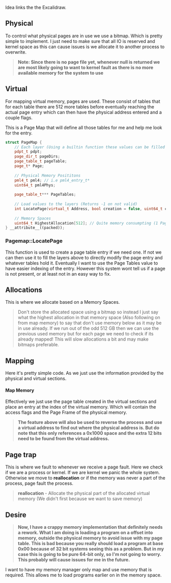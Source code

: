 Idea links the the Excalidraw.

## Physical
To control what physical pages are in use we use a bitmap. Which is pretty simple to implement. I just need to make sure that all IO is reserved and kernel space as this can cause issues is we allocate it to another process to overwrite.

>**Note: Since there is no page file yet, whenever null is returned we are most likely going to want to kernel fault as there is no more available memory for the system to use**

## Virtual
For mapping virtual memory, pages are used. These consist of tables that for each table there are 512 more tables before eventually reaching the actual page entry which can then have the physical address entered and a couple flags.

This is a Page Map that will define all those tables for me and help me look for the entry.
```C++ TI="Page map struct"
struct PageMap {
	// Each layer (Using a builtin function these values can be filled with selected data)
	pdpt_t pdpt;
	page_dir_t pageDirs;
	page_table_t pageTable;
	page_t* Page;
	
	// Physical Memory Posititons
	pml4_t pml4; // i.e pml4_entry_t*
	uint64_t pml4Phys;
	
	page_table_t*** PageTables;
	
	// Load values to the layers (Returns -1 on not valid)
	int LocatePage(virtual_t Address, bool creation = false, uint64_t creationFlags = 0); // Creation means create a page if its not already present
	
	// Memory Spaces
	uint64_t HighestAllocation[512]; // Quite memory consumpting (1 Page)
} __attribute__((packed));
```

### Pagemap::LocatePage
This function is used to create a page table entry if we need one. If not we can then use it to fill the layers above to directly modify the page entry and whatever tables hold it. Eventually I want to use the Page Tables value to have easier indexing of the entry. However this system wont tell us if a page is not present, or at least not in an easy way to fix.

## Allocations
This is where we allocate based on a Memory Spaces.
>Don't store the allocated space using a bitmap so instead I just say what the highest allocation in that memory space (Also following on from map memory) to say that don't use memory below as it may be in use already. If we run out of the odd 512 GB then we can use the previous used memory but for each page we need to check if its already mapped! This will slow allocations a bit and may make bitmaps preferable.

## Mapping
Here it's pretty simple code. As we just use the information provided by the physical and virtual sections.

#### Map Memory
Effectively we just use the page table created in the virtual sections and place an entry at the index of the virtual memory. Which will contain the access flags and the Page Frame of the physical memory.

>**The feature above will also be used to reverse the process and use a virtual address to find out where the physical address is. But do note that this only references a 0x1000 space and the extra 12 bits need to be found from the virtual address.**

## Page trap
This is where we fault to whenever we receive a page fault. Here we check if we are a process or kernel. If we are kernel we panic the whole system. Otherwise we move to **reallocation** or if the memory was never a part of the process, page fault the process.

>**reallocation** - Allocate the physical part of the allocated virtual memory (We didn't first because we want to save memory)

## Desire
> **Now, I have a crappy memory implementation that definitely needs a rework. What I am doing is loading a program on a offset into memory, outside the physical memory to avoid issue with my page table. This is bad because you really should load a program at base 0x00 because of 32 bit systems seeing this as a problem. But in my case this is going to be pure 64-bit only, so I'm not going to worry. This probably will cause issues for me in the future.**

I want to have my memory manager only map and use memory that is required. This allows me to load programs earlier on in the memory space.